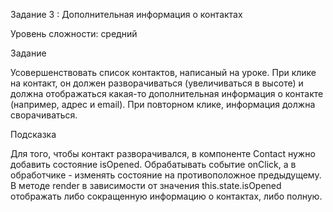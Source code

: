 Задание 3 : Дополнительная информация о контактах

Уровень сложности: средний

Задание

Усовершенствовать список контактов, написаный на уроке.
При клике на контакт, он должен разворачиваться (увеличиваться в высоте)
и должна отображаться какая-то дополнительная информация о контакте (например, адрес и email).
При повторном клике, информация должна сворачиваться.

Подсказка

Для того, чтобы контакт разворачивался, в компоненте Contact нужно добавить состояние isOpened.
Обрабатывать событие onClick, а в обработчике - изменять состояние на противоположное предыдущему.
В методе render в зависимости от значения this.state.isOpened отображать
либо сокращенную информацию о контактах, либо полную.